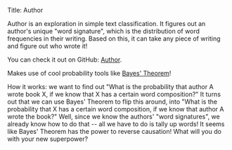 Title: Author

Author is an exploration in simple text classification. It figures out an author's unique "word signature", which is the distribution of word frequencies in their writing. Based on this, it can take any piece of writing and figure out who wrote it!

You can check it out on GitHub: [Author](https://github.com/qema/author).

Makes use of cool probability tools like [Bayes' Theorem](http://betterexplained.com/articles/an-intuitive-and-short-explanation-of-bayes-theorem/)!

How it works: we want to find out "What is the probability that author A wrote book X, if we know that X has a certain word composition?" It turns out that we can use Bayes' Theorem to flip this around, into "What is the probability that X has a certain word composition, if we know that author A wrote the book?" Well, since we know the authors' "word signatures", we already know how to do that -- all we have to do is tally up words! It seems like Bayes' Theorem has the power to reverse causation! What will you do with your new superpower?